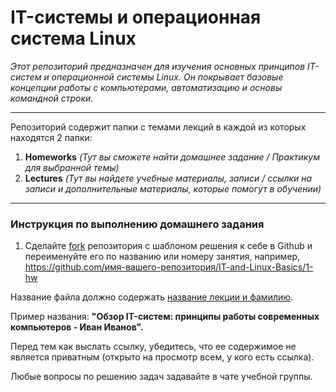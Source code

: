 # IT-системы и операционная система Linux

*Этот репозиторий предназначен для изучения основных принципов IT-систем и операционной системы Linux. Он покрывает базовые концепции работы с компьютерами, автоматизацию и основы командной строки.*

---

Репозиторий содержит папки с темами лекций в каждой из которых находятся 2 папки:

1. **Homeworks** *(Тут вы сможете найти домашнее задание / Практикум для выбранной темы)*
2. **Lectures**  *(Тут вы найдете учебные материалы, записи / ссылки на записи и дополнительные материалы, которые помогут в обучении)*

---

### Инструкция по выполнению домашнего задания

1. Сделайте [fork](http://screenshot.alarislabs.com/ib2024/image_20230907180710_d23e4fd5.png) репозитория c шаблоном решения к себе в Github и переименуйте его по названию или номеру занятия, например, https://github.com/имя-вашего-репозитория/IT-and-Linux-Basics/1-hw

Название файла должно содержать [название лекции и фамилию](http://screenshot.alarislabs.com/ib2024/image_20230907181044_7eabf2fa.png). 

Пример названия: **"Обзор IT-систем: принципы работы современных компьютеров - Иван Иванов".**

Перед тем как выслать ссылку, убедитесь, что ее содержимое не является приватным (открыто на просмотр всем, у кого есть ссылка).

Любые вопросы по решению задач задавайте в чате учебной группы.